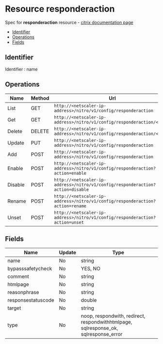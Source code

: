 # Resource responderaction

Spec for **responderaction** resource - [citrix documentation page](https://developer-docs.citrix.com/projects/netscaler-nitro-api/en/11.0/configuration/responder/responderaction/responderaction/)

- [Identifier](#identifier)
- [Operations](#operations)
- [Fields](#fields)

## Identifier

Identifier : name

## Operations

| Name | Method | Url |
|----|----|----|
| List | GET | `http://<netscaler-ip-address>/nitro/v1/config/responderaction` |
| Get | GET | `http://<netscaler-ip-address>/nitro/v1/config/responderaction/<name>` |
| Delete | DELETE | `http://<netscaler-ip-address>/nitro/v1/config/responderaction/<name>` |
| Update | PUT | `http://<netscaler-ip-address>/nitro/v1/config/responderaction` |
| Add | POST | `http://<netscaler-ip-address>/nitro/v1/config/responderaction` |
| Enable | POST | `http://<netscaler-ip-address>/nitro/v1/config/responderaction?action=enable` |
| Disable | POST | `http://<netscaler-ip-address>/nitro/v1/config/responderaction?action=disable` |
| Rename | POST | `http://<netscaler-ip-address>/nitro/v1/config/responderaction?action=rename` |
| Unset | POST | `http://<netscaler-ip-address>/nitro/v1/config/responderaction?action=unset` |

## Fields

| Name | Update | Type |
|----|----|----|
| name | No | string |
| bypasssafetycheck | No | YES, NO |
| comment | No | string |
| htmlpage | No | string |
| reasonphrase | No | string |
| responsestatuscode | No | double |
| target | No | string |
| type | No | noop, respondwith, redirect, respondwithhtmlpage, sqlresponse_ok, sqlresponse_error |

